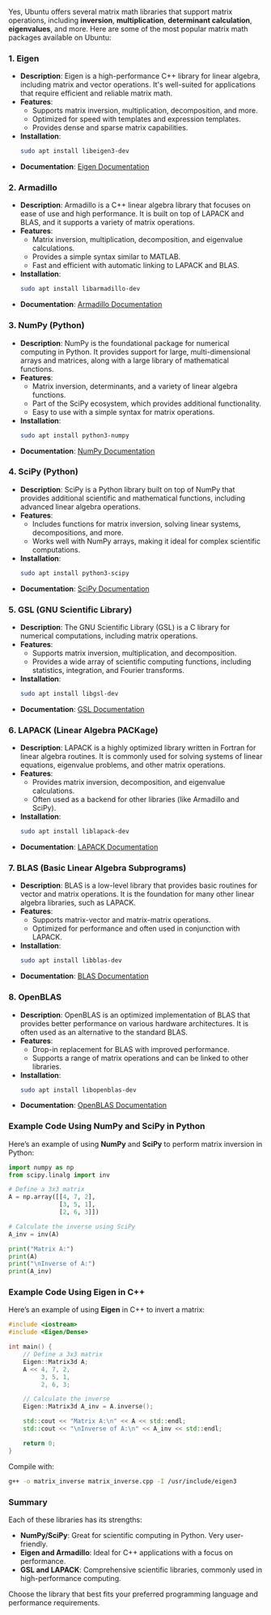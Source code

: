 Yes, Ubuntu offers several matrix math libraries that support matrix operations, including **inversion**, **multiplication**, **determinant calculation**, **eigenvalues**, and more. Here are some of the most popular matrix math packages available on Ubuntu:

### 1. **Eigen**

- **Description**: Eigen is a high-performance C++ library for linear algebra, including matrix and vector operations. It's well-suited for applications that require efficient and reliable matrix math.
- **Features**:
  - Supports matrix inversion, multiplication, decomposition, and more.
  - Optimized for speed with templates and expression templates.
  - Provides dense and sparse matrix capabilities.
- **Installation**:
  ```bash
  sudo apt install libeigen3-dev
  ```
- **Documentation**: [Eigen Documentation](https://eigen.tuxfamily.org/dox/)

### 2. **Armadillo**

- **Description**: Armadillo is a C++ linear algebra library that focuses on ease of use and high performance. It is built on top of LAPACK and BLAS, and it supports a variety of matrix operations.
- **Features**:
  - Matrix inversion, multiplication, decomposition, and eigenvalue calculations.
  - Provides a simple syntax similar to MATLAB.
  - Fast and efficient with automatic linking to LAPACK and BLAS.
- **Installation**:
  ```bash
  sudo apt install libarmadillo-dev
  ```
- **Documentation**: [Armadillo Documentation](http://arma.sourceforge.net/docs.html)

### 3. **NumPy (Python)**

- **Description**: NumPy is the foundational package for numerical computing in Python. It provides support for large, multi-dimensional arrays and matrices, along with a large library of mathematical functions.
- **Features**:
  - Matrix inversion, determinants, and a variety of linear algebra functions.
  - Part of the SciPy ecosystem, which provides additional functionality.
  - Easy to use with a simple syntax for matrix operations.
- **Installation**:
  ```bash
  sudo apt install python3-numpy
  ```
- **Documentation**: [NumPy Documentation](https://numpy.org/doc/stable/)

### 4. **SciPy (Python)**

- **Description**: SciPy is a Python library built on top of NumPy that provides additional scientific and mathematical functions, including advanced linear algebra operations.
- **Features**:
  - Includes functions for matrix inversion, solving linear systems, decompositions, and more.
  - Works well with NumPy arrays, making it ideal for complex scientific computations.
- **Installation**:
  ```bash
  sudo apt install python3-scipy
  ```
- **Documentation**: [SciPy Documentation](https://docs.scipy.org/doc/scipy/)

### 5. **GSL (GNU Scientific Library)**

- **Description**: The GNU Scientific Library (GSL) is a C library for numerical computations, including matrix operations.
- **Features**:
  - Supports matrix inversion, multiplication, and decomposition.
  - Provides a wide array of scientific computing functions, including statistics, integration, and Fourier transforms.
- **Installation**:
  ```bash
  sudo apt install libgsl-dev
  ```
- **Documentation**: [GSL Documentation](https://www.gnu.org/software/gsl/)

### 6. **LAPACK (Linear Algebra PACKage)**

- **Description**: LAPACK is a highly optimized library written in Fortran for linear algebra routines. It is commonly used for solving systems of linear equations, eigenvalue problems, and other matrix operations.
- **Features**:
  - Provides matrix inversion, decomposition, and eigenvalue calculations.
  - Often used as a backend for other libraries (like Armadillo and SciPy).
- **Installation**:
  ```bash
  sudo apt install liblapack-dev
  ```
- **Documentation**: [LAPACK Documentation](https://www.netlib.org/lapack/)

### 7. **BLAS (Basic Linear Algebra Subprograms)**

- **Description**: BLAS is a low-level library that provides basic routines for vector and matrix operations. It is the foundation for many other linear algebra libraries, such as LAPACK.
- **Features**:
  - Supports matrix-vector and matrix-matrix operations.
  - Optimized for performance and often used in conjunction with LAPACK.
- **Installation**:
  ```bash
  sudo apt install libblas-dev
  ```
- **Documentation**: [BLAS Documentation](https://www.netlib.org/blas/)

### 8. **OpenBLAS**

- **Description**: OpenBLAS is an optimized implementation of BLAS that provides better performance on various hardware architectures. It is often used as an alternative to the standard BLAS.
- **Features**:
  - Drop-in replacement for BLAS with improved performance.
  - Supports a range of matrix operations and can be linked to other libraries.
- **Installation**:
  ```bash
  sudo apt install libopenblas-dev
  ```
- **Documentation**: [OpenBLAS Documentation](https://www.openblas.net/)

### Example Code Using NumPy and SciPy in Python

Here’s an example of using **NumPy** and **SciPy** to perform matrix inversion in Python:

```python
import numpy as np
from scipy.linalg import inv

# Define a 3x3 matrix
A = np.array([[4, 7, 2],
              [3, 5, 1],
              [2, 6, 3]])

# Calculate the inverse using SciPy
A_inv = inv(A)

print("Matrix A:")
print(A)
print("\nInverse of A:")
print(A_inv)
```

### Example Code Using Eigen in C++

Here’s an example of using **Eigen** in C++ to invert a matrix:

```cpp
#include <iostream>
#include <Eigen/Dense>

int main() {
    // Define a 3x3 matrix
    Eigen::Matrix3d A;
    A << 4, 7, 2,
         3, 5, 1,
         2, 6, 3;

    // Calculate the inverse
    Eigen::Matrix3d A_inv = A.inverse();

    std::cout << "Matrix A:\n" << A << std::endl;
    std::cout << "\nInverse of A:\n" << A_inv << std::endl;

    return 0;
}
```

Compile with:
```bash
g++ -o matrix_inverse matrix_inverse.cpp -I /usr/include/eigen3
```

### Summary

Each of these libraries has its strengths:

- **NumPy/SciPy**: Great for scientific computing in Python. Very user-friendly.
- **Eigen and Armadillo**: Ideal for C++ applications with a focus on performance.
- **GSL and LAPACK**: Comprehensive scientific libraries, commonly used in high-performance computing.

Choose the library that best fits your preferred programming language and performance requirements.

